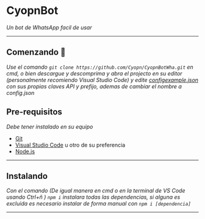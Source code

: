 # CyopnBot
_Un bot de WhatsApp facil de usar_
- - -
## Comenzando 🚀
_Use el comando `git clone https://github.com/Cyopn/CyopnBotWha.git` en cmd, o bien descargue y descomprima y abra el projecto en su editor (personalmente recomiendo Visual Studio Code) y edite [configexample.json](https://github.com/Cyopn/CyopnBotWha/blob/master/configexample.json) con sus propias claves API y prefijo, ademas de cambiar el nombre a config.json_

## Pre-requisitos
_Debe tener instalado en su equipo_

- [Git](https://git-scm.com/downloads)
- [Visual Studio Code](https://code.visualstudio.com/) u otro de su preferencia
- [Node.js](https://nodejs.org/en/)
- - -
## Instalando
_Con el comando (De igual manera en cmd o en la terminal de VS Code usando <kdb> Ctrl+ñ </kbd>) `npm i` instalara todas las dependencias, si alguna es excluida es necesario instalar de forma manual con `npm i [dependencia]`_

- - -
##



